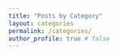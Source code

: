 ```yaml
---
title: "Posts by Category"
layout: categories
permalink: /categories/
author_profile: true # false
---
```

